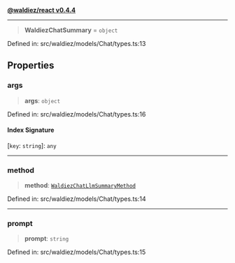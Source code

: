 [**@waldiez/react v0.4.4**](../../README.md)

***

> **WaldiezChatSummary** = `object`

Defined in: src/waldiez/models/Chat/types.ts:13

## Properties

### args

> **args**: `object`

Defined in: src/waldiez/models/Chat/types.ts:16

#### Index Signature

\[`key`: `string`\]: `any`

***

### method

> **method**: [`WaldiezChatLlmSummaryMethod`](WaldiezChatLlmSummaryMethod.md)

Defined in: src/waldiez/models/Chat/types.ts:14

***

### prompt

> **prompt**: `string`

Defined in: src/waldiez/models/Chat/types.ts:15
